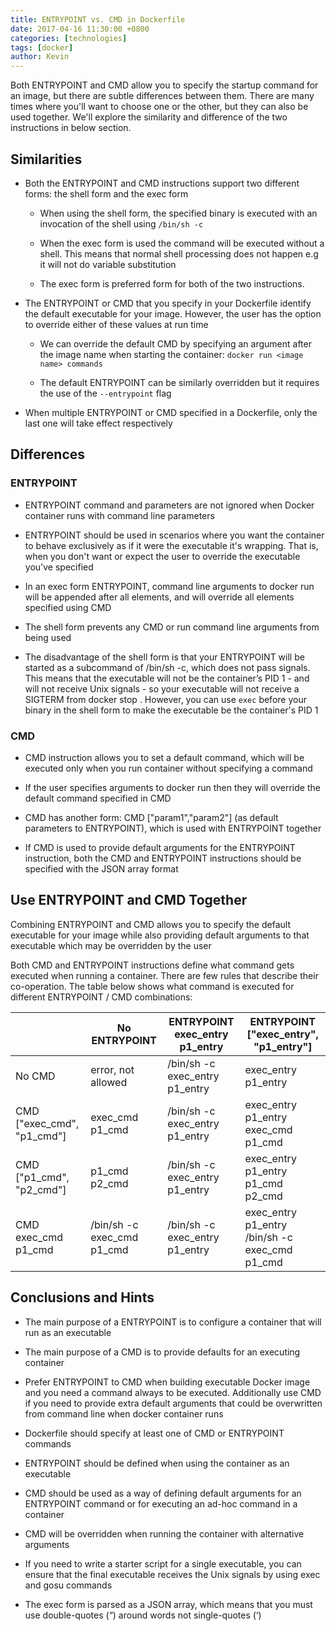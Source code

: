```yaml
---
title: ENTRYPOINT vs. CMD in Dockerfile
date: 2017-04-16 11:30:00 +0800
categories: [technologies]
tags: [docker]
author: Kevin
---
```


Both ENTRYPOINT and CMD allow you to specify the startup command for an image, but there are subtle differences between them. There are many times where you'll want to choose one or the other, but they can also be used together. We'll explore the similarity and difference of the two instructions in below section.

## Similarities

* Both the ENTRYPOINT and CMD instructions support two different forms: the shell form and the exec form

    - When using the shell form, the specified binary is executed with an invocation of the shell using `/bin/sh -c`

    - When the exec form is used the command will be executed without a shell. This means that normal shell processing does not happen e.g it will not do variable substitution

    - The exec form is preferred form for both of the two instructions.
    

* The ENTRYPOINT or CMD that you specify in your Dockerfile identify the default executable for your image. However, the user has the option to override either of these values at run time

    - We can override the default CMD by specifying an argument after the image name when starting the container: `docker run <image name> commands`
    
    - The default ENTRYPOINT can be similarly overridden but it requires the use of the `--entrypoint` flag

* When multiple ENTRYPOINT or CMD specified in a Dockerfile, only the last one will take effect respectively

## Differences

### ENTRYPOINT

* ENTRYPOINT command and parameters are not ignored when Docker container runs with command line parameters
 
* ENTRYPOINT should be used in scenarios where you want the container to behave exclusively as if it were the executable it's wrapping. That is, when you don't want or expect the user to override the executable you've specified

* In an exec form ENTRYPOINT, command line arguments to docker run <image> will be appended after all elements, and will override all elements specified using CMD

* The shell form prevents any CMD or run command line arguments from being used

* The disadvantage of the shell form is that your ENTRYPOINT will be started as a subcommand of /bin/sh -c, which does not pass signals. This means that the executable will not be the container’s PID 1 - and will not receive Unix signals - so your executable will not receive a SIGTERM from docker stop <container>. However, you can use `exec` before your binary in the shell form to make the executable be the container's PID 1

### CMD

* CMD instruction allows you to set a default command, which will be executed only when you run container without specifying a command

* If the user specifies arguments to docker run then they will override the default command specified in CMD

* CMD has another form: CMD \["param1","param2"] (as default parameters to ENTRYPOINT), which is used with ENTRYPOINT together 

* If CMD is used to provide default arguments for the ENTRYPOINT instruction, both the CMD and ENTRYPOINT instructions should be specified with the JSON array format

## Use ENTRYPOINT and CMD Together

Combining ENTRYPOINT and CMD allows you to specify the default executable for your image while also providing default arguments to that executable which may be overridden by the user

Both CMD and ENTRYPOINT instructions define what command gets executed when running a container. There are few rules that describe their co-operation. The table below shows what command is executed for different ENTRYPOINT / CMD combinations:

|                             | No ENTRYPOINT               | ENTRYPOINT exec_entry p1_entry  | ENTRYPOINT ["exec_entry", "p1_entry"]             |
|-----------------------------|-----------------------------|---------------------------------|---------------------------------------------------|
| No CMD                      | error, not allowed          | /bin/sh -c exec\_entry p1_entry | exec\_entry p1_entry                              |
| CMD ["exec_cmd", "p1_cmd"]  | exec\_cmd p1_cmd            | /bin/sh -c exec\_entry p1_entry | exec\_entry p1\_entry exec\_cmd p1_cmd            |
| CMD ["p1_cmd", "p2_cmd"]    | p1\_cmd p2_cmd              | /bin/sh -c exec\_entry p1_entry | exec\_entry p1\_entry p1\_cmd p2_cmd              |
| CMD exec\_cmd p1_cmd        | /bin/sh -c exec\_cmd p1_cmd | /bin/sh -c exec\_entry p1_entry | exec\_entry p1\_entry /bin/sh -c exec\_cmd p1_cmd |




## Conclusions and Hints

* The main purpose of a ENTRYPOINT is to configure a container that will run as an executable

* The main purpose of a CMD is to provide defaults for an executing container

* Prefer ENTRYPOINT to CMD when building executable Docker image and you need a command always to be executed. Additionally use CMD if you need to provide extra default arguments that could be overwritten from command line when docker container runs

* Dockerfile should specify at least one of CMD or ENTRYPOINT commands

* ENTRYPOINT should be defined when using the container as an executable

* CMD should be used as a way of defining default arguments for an ENTRYPOINT command or for executing an ad-hoc command in a container

* CMD will be overridden when running the container with alternative arguments

* If you need to write a starter script for a single executable, you can ensure that the final executable receives the Unix signals by using exec and gosu commands

* The exec form is parsed as a JSON array, which means that you must use double-quotes (“) around words not single-quotes (‘)


